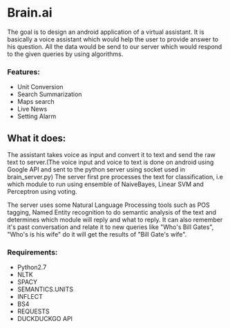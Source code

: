 # Brain.ai
<p>
The goal is to design an android
application of a virtual assistant. It is
basically a voice assistant which would
help the user to provide answer to his
question. All the data would be send to
our server which would respond to the
given queries by using algorithms.
</p>
<h3>Features:</h3>
<ul>
  <li>
  Unit Conversion
  </li>
  <li>
  Search Summarization
  </li>
  <li>
  Maps search
  </li>
  <li>
  Live News
  </li>
  <li>
  Setting Alarm
  </li>
</ul>
<h2>What it does:</h2>
<p>
The assistant takes voice as input and
convert it to text and send the raw text
to server.(The voice input and voice to text is done on android using Google API and sent to the python server using socket used in brain_server.py)
The server first pre processes the text for classification, i.e which module to run using ensemble of NaiveBayes, Linear SVM and Perceptron using voting.
</p>
<p>
The server uses some Natural
Language Processing tools such as
POS tagging, Named Entity
recognition to do semantic analysis of
the text and determines which module
will reply and what to reply.
It can also remember it's past conversation and relate it to new queries like "Who's Bill Gates", "Who's is his wife" do it will get the results of "Bill Gate's wife".
</p>
<h3>
Requirements:
</h3>
<ul>
  <li>
  Python2.7
  </li>
  <li>
  NLTK
  </li>
  <li>
  SPACY
  </li>
  <li>
  SEMANTICS.UNITS
  </li>
  <li>
  INFLECT
  </li>
    <li>
  BS4
  </li>
  <li>
  REQUESTS
  </li>
  <li>
  DUCKDUCKGO API
  </li>
</ul>
